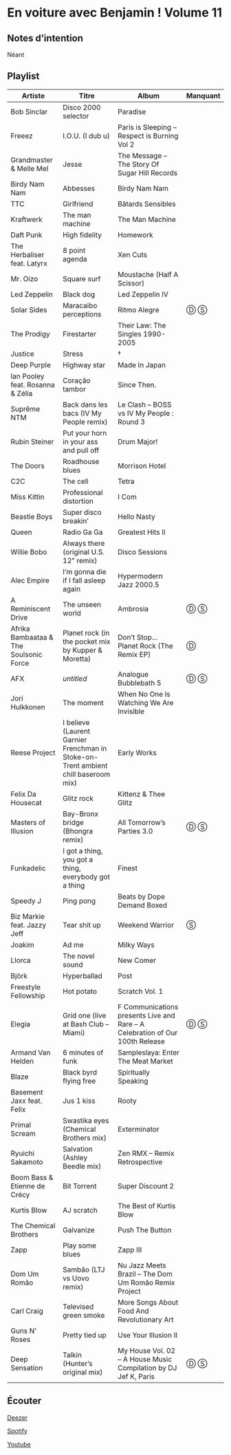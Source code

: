 # En voiture avec Benjamin ! Volume 11

## Notes d’intention

Néant

## Playlist

| Artiste                                | Titre                                                                              | Album                                                                        | Manquant |
|----------------------------------------|------------------------------------------------------------------------------------|------------------------------------------------------------------------------|----------|
| Bob Sinclar                            | Disco 2000 selector                                                                | Paradise                                                                     |          |
| Freeez                                 | I.O.U. (I dub u)                                                                   | Paris is Sleeping – Respect is Burning Vol 2                                 |          |
| Grandmaster & Melle Mel                | Jesse                                                                              | The Message – The Story Of Sugar Hill Records                                |          |
| Birdy Nam Nam                          | Abbesses                                                                           | Birdy Nam Nam                                                                |          |
| TTC                                    | Girlfriend                                                                         | Bâtards Sensibles                                                            |          |
| Kraftwerk                              | The man machine                                                                    | The Man Machine                                                              |          |
| Daft Punk                              | High fidelity                                                                      | Homework                                                                     |          |
| The Herbaliser feat. Latyrx            | 8 point agenda                                                                     | Xen Cuts                                                                     |          |
| Mr. Oizo                               | Square surf                                                                        | Moustache (Half A Scissor)                                                   |          |
| Led Zeppelin                           | Black dog                                                                          | Led Zeppelin IV                                                              |          |
| Solar Sides                            | Maracaibo perceptions                                                              | Ritmo Alegre                                                                 | Ⓓ Ⓢ      |
| The Prodigy                            | Firestarter                                                                        | Their Law: The Singles 1990-2005                                             |          |
| Justice                                | Stress                                                                             | †                                                                            |          |
| Deep Purple                            | Highway star                                                                       | Made In Japan                                                                |          |
| Ian Pooley feat. Rosanna & Zélia       | Coração tambor                                                                     | Since Then.                                                                  |          |
| Suprême NTM                            | Back dans les bacs (IV My People remix)                                            | Le Clash – BOSS vs IV My People : Round 3                                    |          |
| Rubin Steiner                          | Put your horn in your ass and pull off                                             | Drum Major!                                                                  |          |
| The Doors                              | Roadhouse blues                                                                    | Morrison Hotel                                                               |          |
| C2C                                    | The cell                                                                           | Tetra                                                                        |          |
| Miss Kittin                            | Professional distortion                                                            | I Com                                                                        |          |
| Beastie Boys                           | Super disco breakin’                                                               | Hello Nasty                                                                  |          |
| Queen                                  | Radio Ga Ga                                                                        | Greatest Hits II                                                             |          |
| Willie Bobo                            | Always there (original U.S. 12” remix)                                             | Disco Sessions                                                               |          |
| Alec Empire                            | I’m gonna die if I fall asleep again                                               | Hypermodern Jazz 2000.5                                                      |          |
| A Reminiscent Drive                    | The unseen world                                                                   | Ambrosia                                                                     | Ⓓ Ⓢ      |
| Afrika Bambaataa & The Soulsonic Force | Planet rock (in the pocket mix by Kupper & Moretta)                                | Don’t Stop… Planet Rock (The Remix EP)                                       | Ⓓ        |
| AFX                                    | *untitled*                                                                         | Analogue Bubblebath 5                                                        | Ⓓ Ⓢ      |
| Jori Hulkkonen                         | The moment                                                                         | When No One Is Watching We Are Invisible                                     |          |
| Reese Project                          | I believe (Laurent Garnier Frenchman in Stoke-on-Trent ambient chill baseroom mix) | Early Works                                                                  |          |
| Felix Da Housecat                      | Glitz rock                                                                         | Kittenz & Thee Glitz                                                         |          |
| Masters of Illusion                    | Bay-Bronx bridge (Bhongra remix)                                                   | All Tomorrow’s Parties 3.0                                                   | Ⓓ Ⓢ      |
| Funkadelic                             | I got a thing, you got a thing, everybody got a thing                              | Finest                                                                       |          |
| Speedy J                               | Ping pong                                                                          | Beats by Dope Demand Boxed                                                   |          |
| Biz Markie feat. Jazzy Jeff            | Tear shit up                                                                       | Weekend Warrior                                                              | Ⓢ        |
| Joakim                                 | Ad me                                                                              | Milky Ways                                                                   |          |
| Llorca                                 | The novel sound                                                                    | New Comer                                                                    |          |
| Björk                                  | Hyperballad                                                                        | Post                                                                         |          |
| Freestyle Fellowship                   | Hot potato                                                                         | Scratch Vol. 1                                                               |          |
| Elegia                                 | Grid one (live at Bash Club – Miami)                                               | F Communications presents Live and Rare – A Celebration of Our 100th Release | Ⓓ Ⓢ      |
| Armand Van Helden                      | 6 minutes of funk                                                                  | Sampleslaya: Enter The Meat Market                                           |          |
| Blaze                                  | Black byrd flying free                                                             | Spiritually Speaking                                                         |          |
| Basement Jaxx feat. Felix              | Jus 1 kiss                                                                         | Rooty                                                                        |          |
| Primal Scream                          | Swastika eyes (Chemical Brothers mix)                                              | Exterminator                                                                 |          |
| Ryuichi Sakamoto                       | Salvation (Ashley Beedle mix)                                                      | Zen RMX – Remix Retrospective                                                |          |
| Boom Bass & Etienne de Crécy           | Bit Torrent                                                                        | Super Discount 2                                                             |          |
| Kurtis Blow                            | AJ scratch                                                                         | The Best of Kurtis Blow                                                      |          |
| The Chemical Brothers                  | Galvanize                                                                          | Push The Button                                                              |          |
| Zapp                                   | Play some blues                                                                    | Zapp III                                                                     |          |
| Dom Um Romão                           | Sambão (LTJ vs Uovo remix)                                                         | Nu Jazz Meets Brazil – The Dom Um Romão Remix Project                        |          |
| Carl Craig                             | Televised green smoke                                                              | More Songs About Food And Revolutionary Art                                  |          |
| Guns N’ Roses                          | Pretty tied up                                                                     | Use Your Illusion II                                                         |          |
| Deep Sensation                         | Talkin (Hunter’s original mix)                                                     | My House Vol. 02 – A House Music Compilation by DJ Jef K, Paris              | Ⓓ Ⓢ      |

## Écouter

[Deezer](https://www.deezer.com/en/playlist/11878792401)

[Spotify](https://open.spotify.com/playlist/5zPsdHL5TdDR97XDWIeTbW)

[Youtube](https://www.youtube.com/playlist?list=PLRBsABaibTyI1ypRGGhmU_LPt2STUJJMG)

